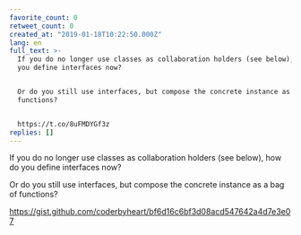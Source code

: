 ```yaml
---
favorite_count: 0
retweet_count: 0
created_at: "2019-01-18T10:22:50.000Z"
lang: en
full_text: >-
  If you do no longer use classes as collaboration holders (see below), how do
  you define interfaces now? 


  Or do you still use interfaces, but compose the concrete instance as a bag of
  functions?


  https://t.co/8uFMDYGf3z
replies: []
---
```


If you do no longer use classes as collaboration holders (see below), how do you
define interfaces now?

Or do you still use interfaces, but compose the concrete instance as a bag of
functions?

<https://gist.github.com/coderbyheart/bf6d16c6bf3d08acd547642a4d7e3e07>
